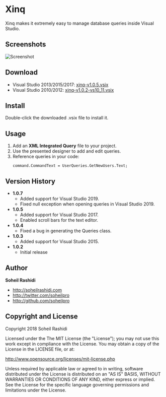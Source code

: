 # Xinq
Xinq makes it extremely easy to manage database queries inside Visual Studio.

## Screenshots
![Screenshot](Screenshot.png)

## Download

- Visual Studio 2013/2015/2017: [xinq-v1.0.5.vsix](https://github.com/soheilpro/Xinq/releases/download/v1.0.5/xinq-v1.0.5.vsix)
- Visual Studio 2010/2012: [xinq-v1.0.2-vs10_11.vsix](https://github.com/soheilpro/Xinq/releases/download/v1.0.2-vs10_11/xinq-v1.0.2-vs10_11.vsix)

## Install
Double-click the downloaded .vsix file to install it.

## Usage

1. Add an **XML Integrated Query** file to your project.
2. Use the presented designer to add and edit queries.
3. Reference queries in your code:
   ```
   command.CommandText = UserQueries.GetNewUsers.Text;
   ```

## Version History
+ **1.0.7**
  + Added support for Visual Studio 2019.
  + Fixed null exception when opening queries in Visual Studio 2019.
+ **1.0.5**
  + Added support for Visual Studio 2017.
  + Enabled scroll bars for the text editor.
+ **1.0.4**
  + Fixed a bug in generating the Queries class.
+ **1.0.3**
  + Added support for Visual Studio 2015.
+ **1.0.2**
	+ Initial release

## Author
**Soheil Rashidi**

+ http://soheilrashidi.com
+ http://twitter.com/soheilpro
+ http://github.com/soheilpro

## Copyright and License
Copyright 2018 Soheil Rashidi

Licensed under the The MIT License (the "License");
you may not use this work except in compliance with the License.
You may obtain a copy of the License in the LICENSE file, or at:

http://www.opensource.org/licenses/mit-license.php

Unless required by applicable law or agreed to in writing, software
distributed under the License is distributed on an "AS IS" BASIS,
WITHOUT WARRANTIES OR CONDITIONS OF ANY KIND, either express or implied.
See the License for the specific language governing permissions and
limitations under the License.
